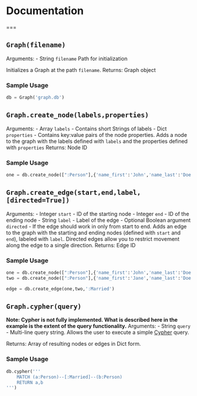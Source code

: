# Documentation
===

## `Graph(filename)`
Arguments:
	- String `filename`
		Path for initialization

Initializes a Graph at the path `filename`.
Returns:
	Graph object
### Sample Usage
```python
db = Graph('graph.db')
```

## `Graph.create_node(labels,properties)`
Arguments:
	- Array `labels`
		- Contains short Strings of labels
	- Dict `properties`
		- Contains key:value pairs of the node properties.
Adds a node to the graph with the labels defined with `labels` and the properties defined with `properties`
Returns:
	Node ID
### Sample Usage
```python
one = db.create_node([":Person"],{'name_first':'John','name_last':'Doe'})
```

## `Graph.create_edge(start,end,label,[directed=True])`
Arguments:
	- Integer `start`
		- ID of the starting node
	- Integer `end`
		- ID of the ending node
	- String `label`
		- Label of the edge
	- Optional Boolean argument `directed`
		- If the edge should work in only from start to end.
Adds an edge to the graph with the starting and ending nodes (defined with `start` and `end`), labeled with `label`.
Directed edges allow you to restrict movement along the edge to a single direction.
Returns:
	Edge ID
### Sample Usage
```python
one = db.create_node([":Person"],{'name_first':'John','name_last':'Doe'})
two = db.create_node([":Person"],{'name_first':'Jane','name_last':'Doe'})

edge = db.create_edge(one,two,':Married')
```
## `Graph.cypher(query)`
**Note: Cypher is not fully implemented. What is described here in the example is the extent of the query functionality.**
Arguments:
	- String `query`
		- Multi-line query string.
Allows the user to execute a simple [Cypher](https://neo4j.com/docs/developer-manual/current/cypher/) query. 

Returns:
	Array of resulting nodes or edges in Dict form.
### Sample Usage
```python
db.cypher('''
	MATCH (a:Person)--[:Married]--(b:Person)
	RETURN a,b
''')
```